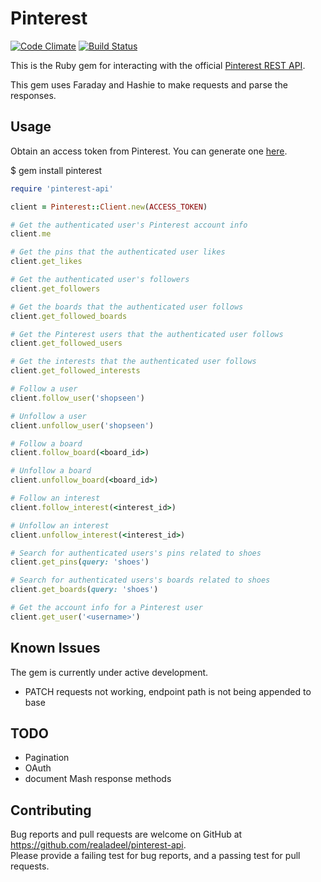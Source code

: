 # Pinterest

[![Code Climate](https://codeclimate.com/github/realadeel/pinterest-api/badges/gpa.svg)](https://codeclimate.com/github/realadeel/pinterest-api)
[![Build Status](https://semaphoreci.com/api/v1/projects/17e4870c-9339-42e9-b2a1-8a7ca1d02bc2/558393/badge.svg)](https://semaphoreci.com/realdeal/pinterest-api)

This is the Ruby gem for interacting with the official [Pinterest REST API](https://developers.pinterest.com/docs/getting-started/introduction/).  

This gem uses Faraday and Hashie to make requests and parse the responses.

## Usage

Obtain an access token from Pinterest. You can generate one [here](https://developers.pinterest.com/docs/api/access_token/).

$ gem install pinterest

```ruby
require 'pinterest-api'

client = Pinterest::Client.new(ACCESS_TOKEN)

# Get the authenticated user's Pinterest account info
client.me

# Get the pins that the authenticated user likes
client.get_likes

# Get the authenticated user's followers
client.get_followers

# Get the boards that the authenticated user follows
client.get_followed_boards

# Get the Pinterest users that the authenticated user follows
client.get_followed_users

# Get the interests that the authenticated user follows
client.get_followed_interests

# Follow a user
client.follow_user('shopseen')

# Unfollow a user
client.unfollow_user('shopseen')

# Follow a board
client.follow_board(<board_id>)

# Unfollow a board
client.unfollow_board(<board_id>)

# Follow an interest
client.follow_interest(<interest_id>)

# Unfollow an interest
client.unfollow_interest(<interest_id>)

# Search for authenticated users's pins related to shoes
client.get_pins(query: 'shoes')  

# Search for authenticated users's boards related to shoes
client.get_boards(query: 'shoes')

# Get the account info for a Pinterest user
client.get_user('<username>')

```

## Known Issues

The gem is currently under active development.  
* PATCH requests not working, endpoint path is not being appended to base

## TODO

* Pagination
* OAuth
* document Mash response methods

## Contributing

Bug reports and pull requests are welcome on GitHub at https://github.com/realadeel/pinterest-api.  
Please provide a failing test for bug reports, and a passing test for pull requests.
